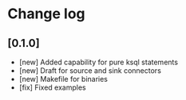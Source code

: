 # Change log

## [0.1.0]

 * [new] Added capability for pure ksql statements
 * [new] Draft for source and sink connectors
 * [new] Makefile for binaries
 * [fix] Fixed examples
